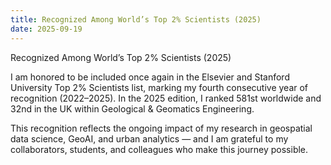 ```yaml
---
title: Recognized Among World’s Top 2% Scientists (2025)
date: 2025-09-19
---
```


Recognized Among World’s Top 2% Scientists (2025)

<!--more-->

I am honored to be included once again in the Elsevier and Stanford University Top 2% Scientists list, marking my fourth consecutive year of recognition (2022–2025). In the 2025 edition, I ranked 581st worldwide and 32nd in the UK within Geological & Geomatics Engineering.

This recognition reflects the ongoing impact of my research in geospatial data science, GeoAI, and urban analytics — and I am grateful to my collaborators, students, and colleagues who make this journey possible.
